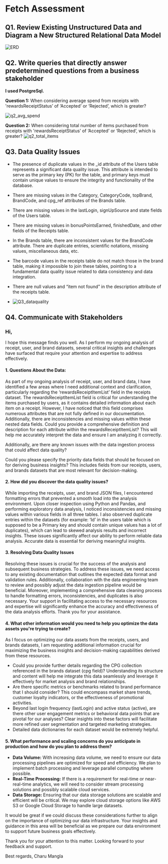 
  # Fetch Assessment

## Q1. Review Existing Unstructured Data and Diagram a New Structured Relational Data Model

![ERD](https://github.com/manglacharu/Fetch_assessment/blob/main/ERD.jpg "ERD")

## Q2. Write queries that directly answer predetermined questions from a business stakeholder

**I used PostgreSql.**

**Question 1:** When considering average spend from receipts with 'rewardsReceiptStatus’ of ‘Accepted’ or ‘Rejected’, which is greater?

![q2_avg_spend](https://github.com/manglacharu/Fetch_assessment/blob/main/q2_avg_spend.jpg "q2_avg_spend")


**Question 2:** When considering total number of items purchased from receipts with 'rewardsReceiptStatus’ of ‘Accepted’ or ‘Rejected’, which is greater?
![q2_total_items](https://github.com/manglacharu/Fetch_assessment/blob/main/q2_total_items.jpg "q2_total_items")


## Q3. Data Quality Issues

- The presence of duplicate values in the _id attribute of the Users table represents a significant data quality issue. This attribute is intended to serve as the primary key (PK) for the table, and primary keys must contain unique values to ensure the integrity and functionality of the database.
- There are missing values in the Category, CategoryCode, topBrand, BrandCode, and cpg_ref attributes of the Brands table.
- There are missing values in the lastLogin, signUpSource and state fields of the Users table.
- There are missing values in bonusPointsEarned, finishedDate, and other fields of the Receipts table.
- In the Brands table, there are inconsistent values for the BrandCode attribute. There are duplicate entries, scientific notations, missing values, miscellaneous data, etc.
- The barcode values in the receipts table do not match those in the brand table, making it impossible to join these tables, pointing to a fundamental data quality issue related to data consistency and data integration.
- There are null values and “item not found” in the description attribute of the receipts table.

- ![Q3_dataquality](https://github.com/manglacharu/Fetch_assessment/blob/main/Q3_dataquality%20.jpg "Q3_dataquality")


## Q4. Communicate with Stakeholders

### Hi,

I hope this message finds you well. As I perform my ongoing analysis of receipt, user, and brand datasets, several critical insights and challenges have surfaced that require your attention and expertise to address effectively.

#### 1. Questions About the Data:

As part of my ongoing analysis of receipt, user, and brand data, I have identified a few areas where I need additional context and clarification, particularly regarding the ‘rewardsReceiptItemList’ field in the receipts dataset. The rewardsReceiptItemList field is critical for understanding the items purchased by users, as it contains detailed information about each item on a receipt. However, I have noticed that this field comprises numerous attributes that are not fully defined in our documentation. Additionally, there are inconsistencies and missing values within these nested data fields. Could you provide a comprehensive definition and description for each attribute within the rewardsReceiptItemList? This will help me accurately interpret the data and ensure I am analyzing it correctly.

Additionally, are there any known issues with the data ingestion process that could affect data quality?

Could you please specify the priority data fields that should be focused on for deriving business insights? This includes fields from our receipts, users, and brands datasets that are most relevant for decision-making.

#### 2. How did you discover the data quality issues?

While importing the receipts, user, and brand JSON files, I encountered formatting errors that prevented a smooth load into the analysis environment. Upon closer inspection using Python and Pandas, and performing exploratory data analysis, I noticed inconsistencies and missing values within various fields in all three tables. I also observed duplicate entries within the datasets (for example: ‘Id’ in the users table which is supposed to be a Primary key and should contain unique values has a lot of duplicates), which can lead to skewed analysis results and incorrect insights. These issues significantly affect our ability to perform reliable data analysis. Accurate data is essential for deriving meaningful insights.

#### 3. Resolving Data Quality Issues

Resolving these issues is crucial for the success of the analysis and subsequent business strategies. To address these issues, we need access to any existing documentation that outlines the expected data format and validation rules. Additionally, collaboration with the data engineering team to review and possibly adjust the data ingestion pipeline would be beneficial. Moreover, implementing a comprehensive data cleaning process to handle formatting errors, inconsistencies, and duplicates is also necessary. Your support in facilitating access to the necessary resources and expertise will significantly enhance the accuracy and effectiveness of the data analysis efforts. Thank you for your assistance.

#### 4. What other information would you need to help you optimize the data assets you're trying to create?

As I focus on optimizing our data assets from the receipts, users, and brands datasets, I am requesting additional information crucial for maximizing the business insights and decision-making capabilities derived from these resources.

- Could you provide further details regarding the CPG collection referenced in the brands dataset (cpg field)? Understanding its structure and content will help me integrate this data seamlessly and leverage it effectively for market analysis and brand relationships.
- Are there specific metrics or benchmarks related to brand performance that I should consider? This could encompass market share trends, customer loyalty indicators, or the effectiveness of promotional activities.
- Beyond last login frequency (lastLogin) and active status (active), are there other user engagement metrics or behavioral data points that are pivotal for our analyses? Clear insights into these factors will facilitate more refined user segmentation and targeted marketing strategies.
- Detailed data dictionaries for each dataset would be extremely helpful.

#### 5. What performance and scaling concerns do you anticipate in production and how do you plan to address them?

- **Data Volume:** With increasing data volume, we need to ensure our data processing pipelines are optimized for speed and efficiency. We plan to implement batch processing and leverage parallel computing where possible.
- **Real-Time Processing:** If there is a requirement for real-time or near-real-time analytics, we will need to consider stream processing solutions and possibly scalable cloud services.
- **Data Storage:** Ensuring that our data storage solutions are scalable and efficient will be critical. We may explore cloud storage options like AWS S3 or Google Cloud Storage to handle large datasets.

It would be great if we could discuss these considerations further to align on the importance of optimizing our data infrastructure. Your insights and guidance in this area will be beneficial as we prepare our data environment to support future business goals effectively.

Thank you for your attention to this matter. Looking forward to your feedback and support.

Best regards,
Charu Mangla
